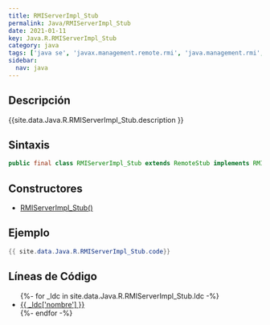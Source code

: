 ```yaml
---
title: RMIServerImpl_Stub
permalink: Java/RMIServerImpl_Stub
date: 2021-01-11
key: Java.R.RMIServerImpl_Stub
category: java
tags: ['java se', 'javax.management.remote.rmi', 'java.management.rmi', 'clase java', 'Java 1.0']
sidebar: 
  nav: java
---
```


## Descripción
{{site.data.Java.R.RMIServerImpl_Stub.description }}

## Sintaxis
~~~java
public final class RMIServerImpl_Stub extends RemoteStub implements RMIServer
~~~

## Constructores
* [RMIServerImpl_Stub()](/Java/RMIServerImpl_Stub/RMIServerImpl_Stub/)

## Ejemplo
~~~java
{{ site.data.Java.R.RMIServerImpl_Stub.code}}
~~~

## Líneas de Código
<ul>
{%- for _ldc in site.data.Java.R.RMIServerImpl_Stub.ldc -%}
   <li>
       <a href="{{_ldc['url'] }}">{{ _ldc['nombre'] }}</a>
   </li>
{%- endfor -%}
</ul>
